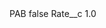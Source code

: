 <?xml version="1.0" encoding="UTF-8"?>
<CustomMetadata xmlns="http://soap.sforce.com/2006/04/metadata" xmlns:xsi="http://www.w3.org/2001/XMLSchema-instance" xmlns:xsd="http://www.w3.org/2001/XMLSchema">
    <label>PAB</label>
    <protected>false</protected>
    <values>
        <field>Rate__c</field>
        <value xsi:type="xsd:double">1.0</value>
    </values>
</CustomMetadata>
